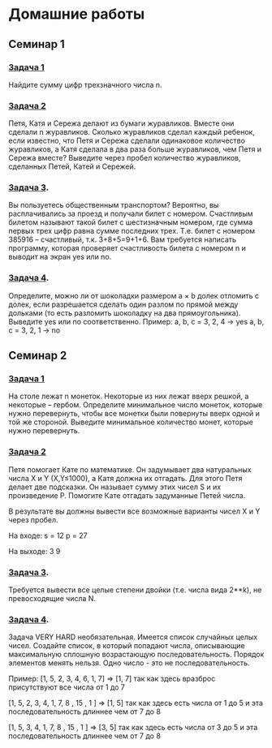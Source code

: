 # Домашние работы

## Семинар 1

### [Задача 1](https://github.com/asmuz/GB_Python_Start/blob/main/homework/hw01-1.py)

Найдите сумму цифр трехзначного числа n.

### [Задача 2](https://github.com/asmuz/GB_Python_Start/blob/main/homework/hw01-2.py)

Петя, Катя и Сережа делают из бумаги журавликов. Вместе они сделали n журавликов.
Сколько журавликов сделал каждый ребенок, если известно, что Петя и Сережа сделали одинаковое
количество журавликов, а Катя сделала в два раза больше журавликов, чем Петя и Сережа вместе?
Выведите через пробел количество журавликов, сделанных Петей, Катей и Сережей.

### [Задача 3](https://github.com/asmuz/GB_Python_Start/blob/main/homework/hw01-3.py).

Вы пользуетесь общественным транспортом? Вероятно, вы расплачивались за проезд и получали билет
с номером. Счастливым билетом называют такой билет с шестизначным номером, где сумма первых трех
цифр равна сумме последних трех. Т.е. билет с номером 385916 – счастливый, т.к. 3+8+5=9+1+6.
Вам требуется написать программу, которая проверяет счастливость билета с номером n и выводит на экран yes или no.

### [Задача 4](https://github.com/asmuz/GB_Python_Start/blob/main/homework/hw01-4.py).

Определите, можно ли от шоколадки размером a × b долек отломить c долек, если разрешается
сделать один разлом по прямой между дольками (то есть разломить шоколадку на два прямоугольника).
Выведите yes или no соответственно.
Пример:
a, b, c = 3, 2, 4 -> yes
a, b, c = 3, 2, 1 -> no

## Семинар 2

### [Задача 1](https://github.com/asmuz/GB_Python_Start/blob/main/homework/hw02-1.py)

На столе лежат n монеток. Некоторые из них лежат вверх решкой, а некоторые – гербом. Определите минимальное число
монеток, которые нужно перевернуть, чтобы все монетки были повернуты вверх одной и той же стороной. Выведите минимальное
количество монет, которые нужно перевернуть.

### [Задача 2](https://github.com/asmuz/GB_Python_Start/blob/main/homework/hw02-2.py)

Петя помогает Кате по математике. Он задумывает два натуральных числа X и Y (X,Y≤1000),
а Катя должна их отгадать. Для этого Петя делает две подсказки.
Он называет сумму этих чисел S и их произведение P. Помогите Кате отгадать задуманные Петей числа.

В результате вы должны вывести все возможные варианты чисел X и Y через пробел.

На входе:
s = 12
p = 27

На выходе:
3 9

### [Задача 3](https://github.com/asmuz/GB_Python_Start/blob/main/homework/hw02-3.py).

Требуется вывести все целые степени двойки (т.е. числа вида 2**k), не превосходящие числа N.

### [Задача 4](https://github.com/asmuz/GB_Python_Start/blob/main/homework/hw02-4.py).

Задача VERY HARD необязательная.
Имеется список случайных целых чисел. Создайте список, в который попадают числа,
описывающие максимальную сплошную возрастающую последовательность. Порядок элементов менять нельзя.
Одно число - это не последовательность.

Пример:
[1, 5, 2, 3, 4, 6, 1, 7] => [1, 7] так как здесь вразброс присутствуют все числа от 1 до 7

[1, 5, 2, 3, 4, 1, 7, 8 , 15 , 1 ] => [1, 5] так как здесь есть числа от 1 до 5 и эта последовательность длиннее чем от 7 до 8

[1, 5, 3, 4, 1, 7, 8 , 15 , 1 ] => [3, 5] так как здесь есть числа от 3 до 5 и эта последовательность длиннее чем от 7 до 8
